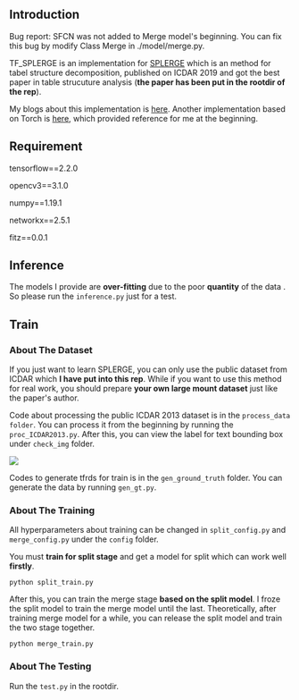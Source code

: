 ## Introduction

Bug report:
SFCN was not added to Merge model's beginning. You can fix this bug by modify Class Merge in ./model/merge.py. 

TF_SPLERGE is an implementation for [SPLERGE](https://ieeexplore.ieee.org/document/8977975) which is an method for tabel structure decomposition, published on ICDAR 2019 and got the best paper in table strucuture analysis (**the paper has been put in the rootdir of the rep**). 

My blogs about this implementation is [here](https://blog.csdn.net/abandon_first/category_11000568.html). Another implementation based on Torch is [here](https://github.com/CharlesWu123/SPLERGE), which provided reference for me at the beginning.

## Requirement

tensorflow==2.2.0

opencv3==3.1.0

numpy==1.19.1

networkx==2.5.1

fitz==0.0.1

## Inference

The models I provide are **over-fitting** due to the poor **quantity** of the data . So please run the `inference.py` just for  a test.

## Train

### About The Dataset

If you just want to learn SPLERGE, you can only use the public dataset from ICDAR which **I have put into this rep**. While if you want to use this method for real work, you should prepare **your own large mount dataset** just like the paper's author. 

Code about processing the public ICDAR 2013 dataset  is in the `process_data folder`. You can process it from the beginning by running the `proc_ICDAR2013.py`. After this, you can view the label for text bounding box under `check_img` folder.

![](/home/yx-lxd/PycharmProjects/TF_SPLERGE/check_img/eu-dataset-eu-001-0.png)

Codes to generate tfrds for train is in the `gen_ground_truth` folder. You can generate the data by running `gen_gt.py`.

### About The Training

All hyperparameters about training can be changed in `split_config.py` and `merge_config.py` under the `config` folder.

You must **train for split stage** and get a model for split which can work well **firstly**. 

```
python split_train.py
```

After this, you can train the merge stage **based on the split model**. I froze the split model to train the merge model until the last. Theoretically, after training merge model for a while, you can release the split model and train the two stage together.

```
python merge_train.py
```

### About The Testing

Run the `test.py` in the rootdir.



